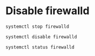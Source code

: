 # Disable firewalld


`systemctl stop firewalld`

`systemctl disable firewalld`

`systemctl status firewalld`



